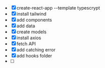 - [x] create-react-app --template typescrypt 
- [x] install tailwind
- [x] add components
- [x] add data
- [x] create models
- [x] install axios
- [x] fetch API
- [x] add catching error
- [x] add hooks folder
- [ ]